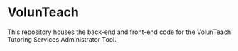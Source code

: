 # VolunTeach
This repository houses the back-end and front-end code for the VolunTeach Tutoring Services Administrator Tool.
